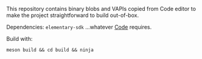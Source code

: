 This repository contains binary blobs and VAPIs copied from Code editor to make the project straightforward to build out-of-box.  

Dependencies:
`elementary-sdk`
...whatever [Code](https://github.com/elementary/code) requires.

Build with:
```
meson build && cd build && ninja
```


